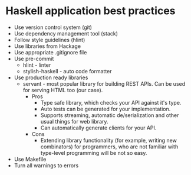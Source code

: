# Haskell application best practices

* Use version control system (git)
* Use dependency management tool (stack)
* Follow style guidelines (hlint)
* Use libraries from Hackage
* Use appropriate .gitignore file
* Use pre-commit
  * hlint           - linter
  * stylish-haskell - auto code formatter
* Use production ready libraries
  * servant - most popular library for building REST APIs.
    Can be used for serving HTML too (our case).
    * Pros
      * Type safe library, which checks your API against it's type.
      * Auto tests can be generated for your implementation.
      * Supports streaming, automatic de/serialization and other usual things for web library.
      * Can automatically generate clients for your API.
    * Cons
      * Extending library functionality (for example, writing new combinators)
        for programmers, who are not familiar with type-level programming will
        be not so easy.
* Use Makefile
* Turn all warnings to errors

